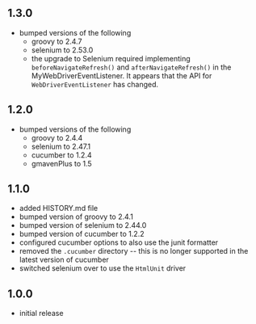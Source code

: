 ## 1.3.0
* bumped versions of the following
    * groovy to 2.4.7
    * selenium to 2.53.0
    * the upgrade to Selenium required implementing `beforeNavigateRefresh()` and `afterNavigateRefresh()` in the MyWebDriverEventListener.  It appears that the API for `WebDriverEventListener` has changed.

## 1.2.0
* bumped versions of the following
    * groovy to 2.4.4
    * selenium to 2.47.1
    * cucumber to 1.2.4
    * gmavenPlus to 1.5

## 1.1.0
* added HISTORY.md file
* bumped version of groovy to 2.4.1
* bumped version of selenium to 2.44.0
* bumped version of cucumber to 1.2.2
* configured cucumber options to also use the junit formatter
* removed the `.cucumber` directory -- this is no longer supported in the latest version of cucumber
* switched selenium over to use the `HtmlUnit` driver


## 1.0.0
* initial release
